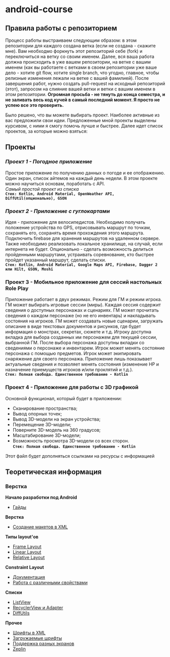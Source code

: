 # android-course

## Правила работы с репозиторием
Процесс работы выстраиваем следующим образом: в этом репозитории для каждого создана ветка (если не создана - скажите мне). Вам необходмо форкнуть этот репозиторий себе (fork) и переключиться на ветку со своим именем. Далее, вся ваша работа должна происходить в уже вашем репозитории, на ветке с вашим именем (как вы работаете с ветками в своем репозитории уже ваше дело - хотите git flow, хотите single branch, что угодно, главное, чтобы релизные изменения лежали на ветке с вашей фамилией). После завершения работ, нужно создать pull-request на исходный репозиторий (этот), запросом на слияние вашей ветки и ветки с вашим именем в этом репозитории. **Огромная просьба - не тянуть до конца семестра, и не заливать весь код кучей в самый последний момент. Я просто не успею все это проверить.**

Было решено, что вы можете выбирать проект. Наиболее активные из вас предложили свои идеи. Предложенные мной проекты выделены курсивом, с ними я смогу помочь лучше и быстрее. Далее идет список проектов, за которые можно взяться:

## Проекты
### **_Проект 1 - Погодное приложение_**
Простое приложение по получению данных о погоде и ее отображению. Один экран, список айтемов на каждый день недели. В этом проекте можно научиться основам, поработать с API.  
*Самый простой проект из списка*  
**`Стек: Kotlin, Android Material, OpenWeather API, DiffUtil(опционально), GSON`**

### **_Проект 2 - Приложение с гуглокартами_**
Идея - приложение для велосипедистов. Необходимо получать положение устройства по GPS, отрисовывать маршрут по точкам, сохранять его, сохранять время прохождения этого маршрута. Подключить firebase для хранения маршрутов на удаленном сервере. Также необходимо реализовать локальное хранилище, на случай, если интернета не будет. Опционально - сделать возможность делиться пройденными маршрутами, устраивать соревнование, кто быстрее пройдет указанный маршрут, сделать списки.  
**`Стек: Kotlin, Android Material, Google Maps API, Firebase, Dagger 2 или Hilt, GSON, Moshi`**

### Проект 3 - Мобильное приложение для сессий настольных Role Play
Приложение работает в двух режимах. Режим для ГМ и режим игрока.
ГМ может выбирать игровые сессии (миры). Каждая сессия содержит сведения о доступных персонажах и сценариях.
ГМ может прочитать сведения о каждом персонаже (но не его инвентарь) и накладывать состояния на игроков.
ГМ может создавать новые сценарии, загружать описание в виде текстовых документов и рисунков, где будет информация о монстрах, секретах, сюжете и т.д.
Игроку доступна вкладка для выбора созданных им персонажем для текущей сессии, выбранной ГМ. После выбора персонажа доступны вкладки со сведениями о персонаже и инвентарем.
Игрок может менять состояние персонажа с помощью предметов. Игрок может экипировать снаряжение для своего персонажа.
Приложение лишь показывает актуальные сведения и позволяет менять состояния (изменение HP и назначение приемуществ игроков и/или проклятий и т.д.).  
**`Стек: Полная свобода. Единственное требование - Kotlin`**

### Проект 4 - Приложение для работы с 3D графикой
Основной функционал, который будет в приложении:
- Сканирование пространства;
- Вывод опорных точек;
- Вывод 3D-модели на экран устройства;
- Перемещение 3D-модели;
- Поверните 3D-модель на 360 градусов;
- Масштабирование 3D-модели;
- Возможность просмотра 3D-модели со всех сторон.  
**`Стек: Полная свобода. Единственное требование - Kotlin`**

Этот файл будет дополняться ссылками на ресурсы с информацией
## Теоретическая информация
### Верстка
**Начало разработки под Android**
+ [Гайды](https://developer.android.com/training/index.html)

**Верстка**
+ [Создание макетов в XML](https://developer.android.com/guide/topics/ui/declaring-layout.html)

**Типы layout'ов**
+ [Frame Layout](http://developer.alexanderklimov.ru/android/layout/framelayout.php)
+ [Linear Layout](https://developer.alexanderklimov.ru/android/layout/linearlayout.php)
+ [Relative Layout](https://developer.alexanderklimov.ru/android/layout/relativelayout.php)

**Constraint Layout**
+ [Документация](https://developer.android.com/reference/android/support/constraint/ConstraintLayout.html)
+ [Работа с различными свойствами](https://habrahabr.ru/company/touchinstinct/blog/326814/)

**Списки**
+ [ListView](http://developer.alexanderklimov.ru/android/views/listview.php)
+ [RecyclerView и Adapter](https://developer.android.com/training/material/lists-cards.html)
+ [DiffUtils](https://medium.com/@iammert/using-diffutil-in-android-recyclerview-bdca8e4fbb00)

**Прочее**
+ [Шрифты в XML](https://developer.android.com/guide/topics/ui/look-and-feel/fonts-in-xml.html)
+ [Загружаемые шрифты](https://developer.android.com/guide/topics/ui/look-and-feel/downloadable-fonts.html)
+ [Поддержка разных экранов](https://developer.android.com/guide/practices/screens_support.html)
+ [Zeplin](https://habrahabr.ru/company/uteam/blog/315542/)


